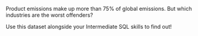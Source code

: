 Product emissions make up more than 75% of global emissions. But which industries are the worst offenders?

Use this dataset alongside your Intermediate SQL skills to find out!
